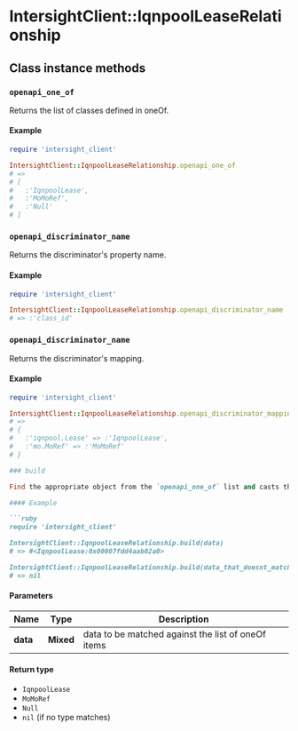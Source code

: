 # IntersightClient::IqnpoolLeaseRelationship

## Class instance methods

### `openapi_one_of`

Returns the list of classes defined in oneOf.

#### Example

```ruby
require 'intersight_client'

IntersightClient::IqnpoolLeaseRelationship.openapi_one_of
# =>
# [
#   :'IqnpoolLease',
#   :'MoMoRef',
#   :'Null'
# ]
```

### `openapi_discriminator_name`

Returns the discriminator's property name.

#### Example

```ruby
require 'intersight_client'

IntersightClient::IqnpoolLeaseRelationship.openapi_discriminator_name
# => :'class_id'
```

### `openapi_discriminator_name`

Returns the discriminator's mapping.

#### Example

```ruby
require 'intersight_client'

IntersightClient::IqnpoolLeaseRelationship.openapi_discriminator_mapping
# =>
# {
#   :'iqnpool.Lease' => :'IqnpoolLease',
#   :'mo.MoRef' => :'MoMoRef'
# }

### build

Find the appropriate object from the `openapi_one_of` list and casts the data into it.

#### Example

```ruby
require 'intersight_client'

IntersightClient::IqnpoolLeaseRelationship.build(data)
# => #<IqnpoolLease:0x00007fdd4aab02a0>

IntersightClient::IqnpoolLeaseRelationship.build(data_that_doesnt_match)
# => nil
```

#### Parameters

| Name | Type | Description |
| ---- | ---- | ----------- |
| **data** | **Mixed** | data to be matched against the list of oneOf items |

#### Return type

- `IqnpoolLease`
- `MoMoRef`
- `Null`
- `nil` (if no type matches)


